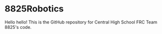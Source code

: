# 8825Robotics

Hello hello! This is the GitHub repository for Central High School FRC Team 8825's code.

